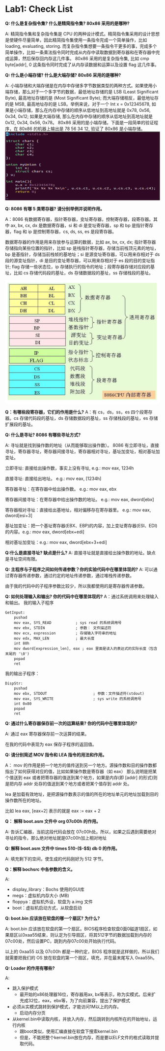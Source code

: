 # Lab1: Check List

**Q: 什么是复杂指令集? 什么是精简指令集? 80x86 采用的是哪种?**

A: 精简指令集和复杂指令集是 CPU 的两种设计模式。精简指令集采用的设计思想是使硬件尽量简单，因此精简指令集使用一条指令完成一个简单操作，比如 loading, evaluating, storing. 而复杂指令集想要一条指令干更多的事，完成多个简单操作，比如一条乘法指令同时完成从内存中读取数据到寄存器和在寄存器中完成运算，然后保存回内存这几件事。
80x86 采用的是复杂指令集, 比如 cmp byte[addr], 0 这条指令同时完成了从内存读数据和运算以及设置 flag 这几件事。

**Q: 什么是小端存储? 什么是大端存储? 80x86 采用的是哪种?**

A: 小端存储和大端存储是在内存中存储多字节数据类型的两种方式。如果使用小端存储，那么对于一个多字节的数据，最低地址存储的是 LSB (Least Significant Byte), 最高地址存储的是 (Most Significant Byte); 而大端存储相反，最低地址存的是 MSB, 最高地址存的是 LSB。举例来说，对于一个 Int x = 0x12345678, 如果是小端存储，那么在内存中存储的顺序从低地址到高地址就是 0x78, 0x56, 0x34, 0x12; 如果是大端存储, 那么在内存中存储的顺序从低地址到高地址就是 0x12, 0x34, 0x56, 0x78。
80x86 采用的是小端存储。下面是一段简单的验证程序，在 80x86 的机器上输出是 78 56 34 12, 验证了 80x86 是小端存储。
![](./asset/little_endian.png)

**Q: 8086 有哪 5 类寄存器? 请分别举例并说明作用。**

A：8086 有数据寄存器，指针寄存器，变址寄存器，控制寄存器，段寄存器。其中 ax, bx, cx, dx 是数据寄存器，si 和 di 是变址寄存器，sp 和 bp 是指针寄存器，flag 和 ip 是控制寄存器，cs, ds, ss, es 是段寄存器。

数据寄存器的作用是用来存放参与运算的数据，比如 ax, bx, cx, dx; 指针寄存器存储指向某些位置的指针，比如 sp 是栈指针寄存器，存储当前栈顶元素的地址，bp 是基指针，存储当前栈帧的基地址；si 是源变址寄存器，可以用来存相对于 ds 段的源变址指针，di 是目的变址寄存器，可以用来存相对于 es 段的目的变址指针; flag 存储一些状态位，ip 存储执行的指令的地址；段寄存器存储对应段的基址，比如 cs 存储代码段的基址，ds 存储数据段的基址，ss 存储栈段的基址。

![](./asset/seg_reg.png)

**Q：有哪些段寄存器，它们的作用是什么?**
A：有 cs，ds，ss，es 四个段寄存器。cs 存储代码段的基址，ds 存储数据段的基址，ss 存储栈段的基址，es 存储扩展段的基址。

**Q: 什么是寻址? 8086 有哪些寻址方式?**

A: 寻址就是找到操作数的地址（从而能够取出操作数）。
8086 有立即寻址，直接寻址，寄存器寻址，寄存器间接寻址，寄存器相对寻址，基址加变址，相对基址加变址。

立即寻址: 直接给出操作数，事实上没有寻址, e.g.: mov eax, 1234h

直接寻址: 直接给出地址。 e.g.: mov eax, [1234h]

寄存器寻址：在寄存器中给出操作数。 e.g.: mov eax, ebx

寄存器间接寻址：在寄存器中给出操作数的地址。 e.g.: mov eax, dword[ebx]

寄存器相对寻址：直接给出基地址，相对偏移存在寄存器里。 e.g.: mov eax, dword[esi+3]

基址加变址：把一个基址寄存器(EBX、EBP)的内容，加上变址寄存器(ESI、EDI)的内容。e.g.: mov eax, dword[ebx+edi]

相对基址加变址：e.g.: mov eax, dword[ebx+3+edi]

**Q:什么是直接寻址? 缺点是什么?**
A: 直接寻址就是直接给出操作数的地址。缺点是寻址空间有限。

**Q: 主程序与子程序之间如何传递参数？你的实验代码中在哪里体现的?**
A: 可以通过寄存器传递参数，通过约定的地址传递参数，通过堆栈传递参数。

由于我的代码中的子程序参数比较少，所以我都使用的是寄存器传递参数。

**Q: 如何处理输入和输出? 你的代码中在哪里体现的?**
A：通过系统调用来处理输入和输出。
我的输入子程序
```assembly
GetInput:
    pushad
    mov eax, SYS_READ           ; sys read 的系统调用号
    mov ebx, STDIN              ; 参数： 文件描述符
    mov ecx, expression         ; 存储输入字符串的地址
    mov edx, MAX_LEN            ; 最大长度
    int 80h
    mov dword[expression_len], eax ; eax 里面是读入的表达式的实际长度（包含末尾的 '\0')
    popad
    ret
```

我的输出子程序：
```assembly
DispStr:
    pushad
    mov ebx, STDOUT    					; 参数：文件描述符(stdout)
	mov eax, SYS_WRITE					; sys write 的系统调用号
	int 0x80	
    popad
	ret
```

**Q: 通过什么寄存器保存前一次的运算结果? 你的代码中在哪里体现的?**

A: 通过 eax 寄存器保存前一次运算的结果。

在我的代码中表现为 eax 保存子程序的返回值。

**Q: 请分别简述 MOV 指令和 LEA 指令的用法和作用。**

A： mov 的作用是把一个地方的值传送到另一个地方。源操作数和目的操作数都指出了如何获得对应的值，比如如果操作数是寄存器（如 eax） 那么说明是把某个值送到 eax 或者把寄存器的值送到某个地方，如果是内存(即 [addr] 的形式)则是把内存 addr 处存的值送到某个地方或者把某个值存到 addr 处。

lea 是加载有效地址，是把源操作数表示的值的所在的地址单元的地址加载到目的操作数所在的地址。

比如 lea eax, [eax+2] 表示的就是 eax := eax + 2

**Q： 解释 boot.asm 文件中 org 07c00h 的作用。**

A: 告诉汇编器，当前这段代码会放在 07c00h处。所以，如果之后遇到需要绝对寻址的指令，那么绝对地址就是07c00h加上相对地址

**Q: 解释 boot.asm 文件中 times 510-(\$-\$\$) db 0 的作用。**

A: 填充剩下的空间，使生成的代码刚好为 512 字节。

**Q：解释 bochsrc 中各参数的含义。**

A: 
- display_library：Bochs 使用的GUI库
- megs：虚拟机内存大小 (MB)
- floppya：虚拟机外设，软盘为 a.img 文件
- boot：虚拟机启动方式，从软盘启动

**Q: boot.bin 应该放在软盘的哪一个扇区? 为什么?**

A: boot.bin 应该放在软盘的第一个扇区。BIOS程序检查软盘0面0磁道1扇区，如果扇区以0xaa55结束，则认定为引导扇区，将其512字节的数据加载到内存的07c00处，然后设置PC，跳到内存07c00处开始执行代码。

以上的 0xaa55 以及 07c00h 都是一种约定，BIOS 程序就是这样做的，所以我们就需要把我们的 OS 放在软盘的第一个扇区，填充，并在最末尾写入 0xaa55h。

**Q: Loader 的作用有哪些?**

A: 
- 跳入保护模式
  - 最开始的x86处理器16位，寄存器用ax, bx等表示，称为实模式。后来扩充成32位，eax，ebx等，为了向前兼容，提出了保护模式
- 必须从实模式跳转到保护模式，才能访问1M以上的内存。
  - 启动内存分⻚
- 从kernel.bin中读取内核，并放入内存，然后跳转到内核所在的开始地址，运行内核
  - 跟boot类似，使用汇编直接在软盘下搜索kernel.bin
  - 但是，不能把整个kernel.bin放在内存，而是要以ELF文件的格式读取并提取代码。